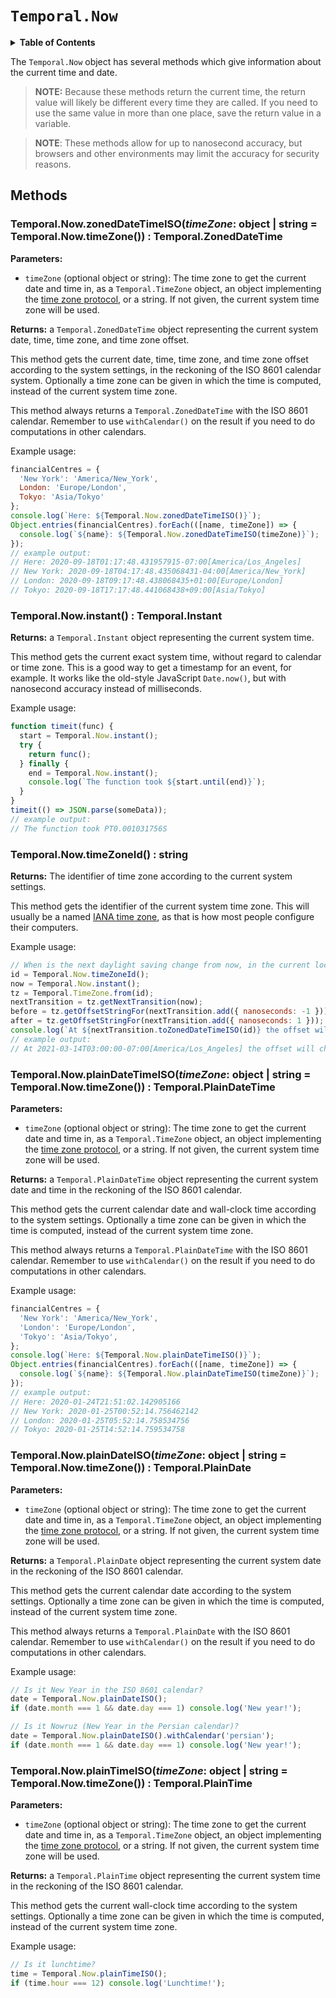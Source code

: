 # `Temporal.Now`

<details>
  <summary><strong>Table of Contents</strong></summary>
<!-- toc -->
</details>

The `Temporal.Now` object has several methods which give information about the current time and date.

> **NOTE:** Because these methods return the current time, the return value will likely be different every time they are called. If you need to use the same value in more than one place, save the return value in a variable.

> **NOTE**: These methods allow for up to nanosecond accuracy, but browsers and other environments may limit the accuracy for security reasons.

## Methods

### Temporal.Now.**zonedDateTimeISO**(_timeZone_: object | string = Temporal.Now.timeZone()) : Temporal.ZonedDateTime

**Parameters:**

- `timeZone` (optional object or string): The time zone to get the current date and time in, as a `Temporal.TimeZone` object, an object implementing the [time zone protocol](./timezone.md#custom-time-zones), or a string.
  If not given, the current system time zone will be used.

**Returns:** a `Temporal.ZonedDateTime` object representing the current system date, time, time zone, and time zone offset.

This method gets the current date, time, time zone, and time zone offset according to the system settings, in the reckoning of the ISO 8601 calendar system.
Optionally a time zone can be given in which the time is computed, instead of the current system time zone.

This method always returns a `Temporal.ZonedDateTime` with the ISO 8601 calendar.
Remember to use `withCalendar()` on the result if you need to do computations in other calendars.

Example usage:

```js
financialCentres = {
  'New York': 'America/New_York',
  London: 'Europe/London',
  Tokyo: 'Asia/Tokyo'
};
console.log(`Here: ${Temporal.Now.zonedDateTimeISO()}`);
Object.entries(financialCentres).forEach(([name, timeZone]) => {
  console.log(`${name}: ${Temporal.Now.zonedDateTimeISO(timeZone)}`);
});
// example output:
// Here: 2020-09-18T01:17:48.431957915-07:00[America/Los_Angeles]
// New York: 2020-09-18T04:17:48.435068431-04:00[America/New_York]
// London: 2020-09-18T09:17:48.438068435+01:00[Europe/London]
// Tokyo: 2020-09-18T17:17:48.441068438+09:00[Asia/Tokyo]
```

### Temporal.Now.**instant**() : Temporal.Instant

**Returns:** a `Temporal.Instant` object representing the current system time.

This method gets the current exact system time, without regard to calendar or time zone.
This is a good way to get a timestamp for an event, for example.
It works like the old-style JavaScript `Date.now()`, but with nanosecond accuracy instead of milliseconds.

Example usage:

```js
function timeit(func) {
  start = Temporal.Now.instant();
  try {
    return func();
  } finally {
    end = Temporal.Now.instant();
    console.log(`The function took ${start.until(end)}`);
  }
}
timeit(() => JSON.parse(someData));
// example output:
// The function took PT0.001031756S
```

### Temporal.Now.**timeZoneId**() : string

**Returns:** The identifier of time zone according to the current system settings.

This method gets the identifier of the current system time zone.
This will usually be a named [IANA time zone](https://www.iana.org/time-zones), as that is how most people configure their computers.

Example usage:

```js
// When is the next daylight saving change from now, in the current location?
id = Temporal.Now.timeZoneId();
now = Temporal.Now.instant();
tz = Temporal.TimeZone.from(id);
nextTransition = tz.getNextTransition(now);
before = tz.getOffsetStringFor(nextTransition.add({ nanoseconds: -1 }));
after = tz.getOffsetStringFor(nextTransition.add({ nanoseconds: 1 }));
console.log(`At ${nextTransition.toZonedDateTimeISO(id)} the offset will change from UTC ${before} to ${after}`);
// example output:
// At 2021-03-14T03:00:00-07:00[America/Los_Angeles] the offset will change from UTC -08:00 to -07:00
```

### Temporal.Now.**plainDateTimeISO**(_timeZone_: object | string = Temporal.Now.timeZone()) : Temporal.PlainDateTime

**Parameters:**

- `timeZone` (optional object or string): The time zone to get the current date and time in, as a `Temporal.TimeZone` object, an object implementing the [time zone protocol](./timezone.md#custom-time-zones), or a string.
  If not given, the current system time zone will be used.

**Returns:** a `Temporal.PlainDateTime` object representing the current system date and time in the reckoning of the ISO 8601 calendar.

This method gets the current calendar date and wall-clock time according to the system settings.
Optionally a time zone can be given in which the time is computed, instead of the current system time zone.

This method always returns a `Temporal.PlainDateTime` with the ISO 8601 calendar.
Remember to use `withCalendar()` on the result if you need to do computations in other calendars.

Example usage:

<!-- prettier-ignore-start -->
```js
financialCentres = {
  'New York': 'America/New_York',
  'London': 'Europe/London',
  'Tokyo': 'Asia/Tokyo',
};
console.log(`Here: ${Temporal.Now.plainDateTimeISO()}`);
Object.entries(financialCentres).forEach(([name, timeZone]) => {
  console.log(`${name}: ${Temporal.Now.plainDateTimeISO(timeZone)}`);
});
// example output:
// Here: 2020-01-24T21:51:02.142905166
// New York: 2020-01-25T00:52:14.756462142
// London: 2020-01-25T05:52:14.758534756
// Tokyo: 2020-01-25T14:52:14.759534758
```
<!-- prettier-ignore-end -->

### Temporal.Now.**plainDateISO**(_timeZone_: object | string = Temporal.Now.timeZone()) : Temporal.PlainDate

**Parameters:**

- `timeZone` (optional object or string): The time zone to get the current date and time in, as a `Temporal.TimeZone` object, an object implementing the [time zone protocol](./timezone.md#custom-time-zones), or a string.
  If not given, the current system time zone will be used.

**Returns:** a `Temporal.PlainDate` object representing the current system date in the reckoning of the ISO 8601 calendar.

This method gets the current calendar date according to the system settings.
Optionally a time zone can be given in which the time is computed, instead of the current system time zone.

This method always returns a `Temporal.PlainDate` with the ISO 8601 calendar.
Remember to use `withCalendar()` on the result if you need to do computations in other calendars.

Example usage:

```js
// Is it New Year in the ISO 8601 calendar?
date = Temporal.Now.plainDateISO();
if (date.month === 1 && date.day === 1) console.log('New year!');

// Is it Nowruz (New Year in the Persian calendar)?
date = Temporal.Now.plainDateISO().withCalendar('persian');
if (date.month === 1 && date.day === 1) console.log('New year!');
```

### Temporal.Now.**plainTimeISO**(_timeZone_: object | string = Temporal.Now.timeZone()) : Temporal.PlainTime

**Parameters:**

- `timeZone` (optional object or string): The time zone to get the current date and time in, as a `Temporal.TimeZone` object, an object implementing the [time zone protocol](./timezone.md#custom-time-zones), or a string.
  If not given, the current system time zone will be used.

**Returns:** a `Temporal.PlainTime` object representing the current system time in the reckoning of the ISO 8601 calendar.

This method gets the current wall-clock time according to the system settings.
Optionally a time zone can be given in which the time is computed, instead of the current system time zone.

Example usage:

```js
// Is it lunchtime?
time = Temporal.Now.plainTimeISO();
if (time.hour === 12) console.log('Lunchtime!');
```

